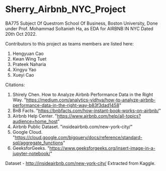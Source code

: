 # Sherry_Airbnb_NYC_Project
BA775 Subject Of Questrom School Of Business, Boston University, 
Done under Prof. Mohammad Soltanieh Ha,  as EDA for AIRBNB IN NYC 
Dated 20th Oct 2022.

Contributors to this project as teams members are listed here:
1. Hengyuan Cao 
2. Kwan Wing Tuet
3. Prateek Naharia
4. Xingyu Yao
5. Xueyi Cao 

Citations:
1. Shirely Chen. How to Analyze Airbnb Performance Data in the Right Way. 
"https://medium.com/analytics-vidhya/how-to-analyze-airbnb-performance-data-in-the-right-way-b83f3dad1458"
2. BnB Facts. "https://bnbfacts.com/how-instant-book-works-on-airbnb/"
3. Airbnb Help Center. "https://www.airbnb.com/help/all-topics?audience=home_host"
4. Airbnb Public Dataset. "insideairbnb.com/new-york-city/"
5. Google Cloud. "https://cloud.google.com/bigquery/docs/reference/standard-sql/aggregate_functions"
6. GeeksforGeeks. "https://www.geeksforgeeks.org/insert-image-in-a-jupyter-notebook/"


Dataset - http://insideairbnb.com/new-york-city/
Extracted from Kaggle.
